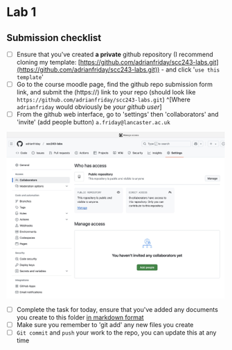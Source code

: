 # Lab 1

## Submission checklist

- [ ] Ensure that you've created **a private** github repository (I recommend cloning my template: [https://github.com/adrianfriday/scc243-labs.git](https://github.com/adrianfriday/scc243-labs.git)) - and click '`use this template`'
- [ ] Go to the course moodle page, find the github repo submission form link, and submit the (https://) link to your repo (should look like `https://github.com/adrianfriday/scc243-labs.git`) ^[Where `adrianfriday` would obviously be *your github user*]
- [ ] From the github web interface, go to 'settings' then 'collaborators' and 'invite' (add people button) `a.friday@lancaster.ac.uk`

![Adding a collaborator](figs/adding-collaborator.jpg)

- [ ] Complete the task for today, ensure that you've added any documents you create to this folder [in markdown format](https://www.markdownguide.org/getting-started/)
- [ ] Make sure you remember to 'git add' any new files you create
- [ ] `Git commit` and `push` your work to the repo, you can update this at any time
